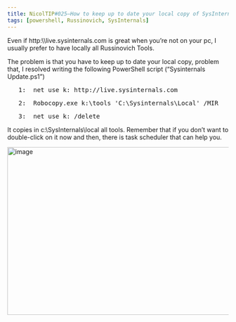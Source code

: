 ```yaml
---
title: NicolTIP#025–How to keep up to date your local copy of SysInternals tools
tags: [powershell, Russinovich, SysInternals]
---
```

<p>Even if http:\\live.sysinternals.com is great when you’re not on your pc, I usually prefer to have locally all Russinovich Tools.</p>  <p>The problem is that you have to keep up to date your local copy, problem that, I resolved writing the following PowerShell script (“Sysinternals Update.ps1”)</p>  <div class="csharpcode">   <pre class="alt"><span class="lnum">   1:  </span>net use k: http://live.sysinternals.com </pre>

  <pre><span class="lnum">   2:  </span>Robocopy.exe k:\tools <span class="str">'C:\Sysinternals\Local'</span> /MIR</pre>

  <pre class="alt"><span class="lnum">   3:  </span>net use k: /delete</pre>
</div>


<p>It copies in c:\SysInternals\local all tools. Remember that if you don’t want to double-click on it now and then, there is task scheduler that can help you.</p>

<p><a href="https://msdnshared.blob.core.windows.net/media/MSDNBlogsFS/prod.evol.blogs.msdn.com/CommunityServer.Blogs.Components.WeblogFiles/00/00/00/49/62/metablogapi/6786.image_2B216C70.png" original-url="http://blogs.msdn.com/cfs-file.ashx/__key/communityserver-blogs-components-weblogfiles/00-00-00-49-62-metablogapi/6786.image_5F00_2B216C70.png"><img style="background-image: none; border-right-width: 0px; padding-left: 0px; padding-right: 0px; display: inline; border-top-width: 0px; border-bottom-width: 0px; border-left-width: 0px; padding-top: 0px" title="image" border="0" alt="image" src="https://msdnshared.blob.core.windows.net/media/MSDNBlogsFS/prod.evol.blogs.msdn.com/CommunityServer.Blogs.Components.WeblogFiles/00/00/00/49/62/metablogapi/6201.image_thumb_62673204.png" original-url="http://blogs.msdn.com/cfs-file.ashx/__key/communityserver-blogs-components-weblogfiles/00-00-00-49-62-metablogapi/6201.image_5F00_thumb_5F00_62673204.png" width="644" height="382" /></a></p>
